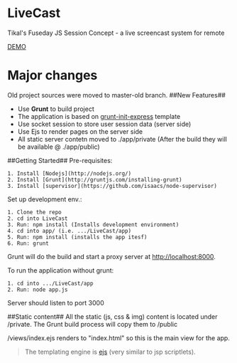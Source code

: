 LiveCast
========

Tikal's Fuseday JS Session Concept - a live screencast system for remote

[DEMO](http://livecast-8208.onmodulus.net/#/main)


Major changes
=============
Old project sources were moved to master-old branch.
##New Features##
* Use **Grunt** to build project
* The application is based on [grunt-init-express](https://github.com/kamiyam/grunt-init-express) template
* Use socket session to store user session data (server side)
* Use Ejs to render pages on the server side
* All static server contetn moved to ./app/private (After the build they will be available @ ./app/public)

##Getting Started##
Pre-requisites:

    1. Install [Nodejs](http://nodejs.org/)
    2. Install [Grunt](http://gruntjs.com/installing-grunt)
    3. Install [supervisor](https://github.com/isaacs/node-supervisor)

Set up development env.:

    1. Clone the repo
    2. cd into LiveCast
    3. Run: npm install (Installs development environment)
    4. cd into app/ (i.e. .../LiveCast/app)
    5. Run: npm install (installs the app itesf)
    6. Run: grunt

Grunt will do the build and start a proxy server at [http://localhost:8000](http://localhost:8000).

To run the application without grunt:

    1. cd into .../LiveCast/app
    2. Run: node app.js

Server should listen to port 3000


##Static content##
All the static (js, css & img) content is located under /private. The Grunt build process will copy them to /public


/views/index.ejs renders to "index.html" so this is the main view for the app.

>The templating engine is [ejs](http://embeddedjs.com/) (very similar to jsp scriptlets). 
